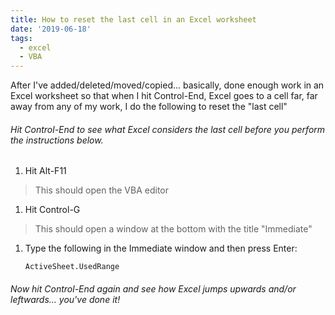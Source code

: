 ```yaml
---
title: How to reset the last cell in an Excel worksheet
date: '2019-06-18'
tags:
  - excel
  - VBA
---
```

After I've added/deleted/moved/copied... basically, done enough work in an Excel worksheet so that when I hit Control-End, Excel goes to a cell far, far away from any of my work, I do the following to reset the "last cell"

###### Hit Control-End to see what Excel considers the last cell before you perform the instructions below.

1. Hit Alt-F11

> This should open the VBA editor

1. Hit Control-G

> This should open a window at the bottom with the title "Immediate"

1. Type the following in the Immediate window and then press Enter:

    `ActiveSheet.UsedRange`

###### Now hit Control-End again and see how Excel jumps upwards and/or leftwards... you've done it!
